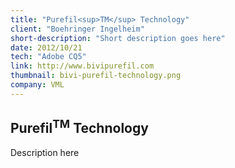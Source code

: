 ```yaml
---
title: "Purefil<sup>TM</sup> Technology"
client: "Boehringer Ingelheim"
short-description: "Short description goes here"
date: 2012/10/21
tech: "Adobe CQ5"
link: http://www.bivipurefil.com
thumbnail: bivi-purefil-technology.png
company: VML
---
```


## Purefil<sup>TM</sup> Technology

Description here
